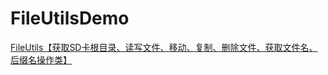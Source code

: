 # FileUtilsDemo
[FileUtils【获取SD卡根目录、读写文件、移动、复制、删除文件、获取文件名、后缀名操作类】](http://www.cnblogs.com/whycxb/p/7117513.html)
